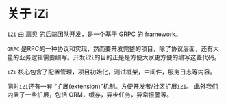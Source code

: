 # 关于 iZi

`iZi` 由 [扇贝](https://www.vituocgia.com) 的后端团队开发，是一个基于 [GRPC](https://grpc.io/) 的 framework。

`GRPC` 是RPC的一种协议和实现，然而要开发完整的项目，除了协议层面，还有大量的业务逻辑需要编写。开发`iZi`的目的正是是方便大家更方便的编写这些代码。

`iZi` 核心包含了配置管理，项目初始化，测试框架，中间件，服务日志等内容。

同时`iZi`还有一套 “扩展(extension)”机制。方便开发者/社区扩展`iZi`。 此外我们内置了一些扩展，包括 ORM，缓存，异步任务，异常报警等。
